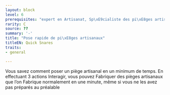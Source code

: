 ```yaml
---
layout: block
level: 6
prerequisites: "expert en Artisanat, Sp\xE9cialiste des pi\xE8ges artisanaux"
rarity: C
source: ??
summary: '-'
title: "Pose rapide de pi\xE8ges artisanaux"
titleEN: Quick Snares
traits:
- general

---
```


<p>Vous savez comment poser un piège artisanal en un minimum de temps. En effectuant 3 actions Interagir, vous pouvez Fabriquer des pièges artisanaux que l’on Fabrique normalement en une minute, même si vous ne les avez pas préparés au préalable</p>